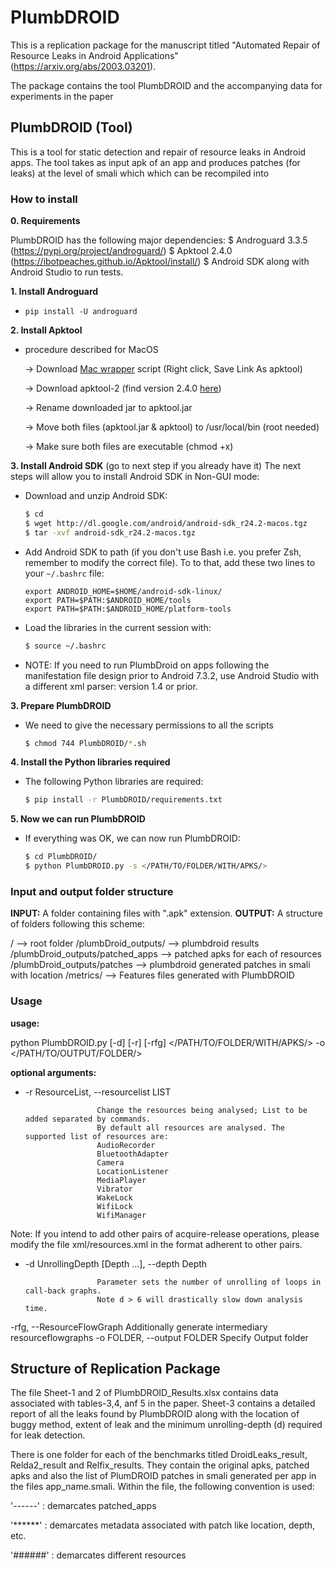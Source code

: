 # PlumbDROID

This is a replication package for the manuscript titled "Automated Repair of Resource Leaks in Android Applications"
(https://arxiv.org/abs/2003.03201).

The package contains the tool PlumbDROID and the accompanying data for experiments in the paper

## PlumbDROID (Tool)

This is a tool for static detection and repair of resource leaks in Android apps. The tool takes as input apk of an app and produces patches (for leaks) at the level of smali which
which can be recompiled into

### How to install
**0. Requirements**

PlumbDROID has the following major dependencies:
  $ Androguard 3.3.5 (https://pypi.org/project/androguard/)
  $ Apktool 2.4.0 (https://ibotpeaches.github.io/Apktool/install/)
  $ Android SDK along with Android Studio to run tests.

**1. Install Androguard**
- ```pip install -U androguard```

**2. Install Apktool**
- procedure described for MacOS

  -> Download [Mac wrapper](https://raw.githubusercontent.com/iBotPeaches/Apktool/master/scripts/osx/apktool) script (Right click, Save Link As apktool)

  -> Download apktool-2 (find version 2.4.0 [here](https://bitbucket.org/iBotPeaches/apktool/downloads/))

  -> Rename downloaded jar to apktool.jar

  -> Move both files (apktool.jar & apktool) to /usr/local/bin (root needed)

  -> Make sure both files are executable (chmod +x)


**3. Install Android SDK** (go to next step if you already have it)
The next steps will allow you to install Android SDK in Non-GUI mode:
- Download and unzip Android SDK:
    ```sh
    $ cd
    $ wget http://dl.google.com/android/android-sdk_r24.2-macos.tgz
    $ tar -xvf android-sdk_r24.2-macos.tgz
    ```

- Add Android SDK to path (if you don't use Bash i.e. you prefer Zsh, remember to modify the correct file). To to that, add these two lines to your `~/.bashrc` file:
    ```
    export ANDROID_HOME=$HOME/android-sdk-linux/
    export PATH=$PATH:$ANDROID_HOME/tools
    export PATH=$PATH:$ANDROID_HOME/platform-tools
    ```
- Load the libraries in the current session with:

    ```sh
    $ source ~/.bashrc
    ```
- NOTE: If you need to run PlumbDroid on apps following the manifestation file design prior to Android 7.3.2,
  use Android Studio with a different xml parser: version 1.4 or prior.

**3. Prepare PlumbDROID**

- We need to give the necessary permissions to all the scripts
    ```sh
    $ chmod 744 PlumbDROID/*.sh
    ```

**4. Install the Python libraries required**

- The following Python libraries are required:
    ```sh
    $ pip install -r PlumbDROID/requirements.txt
    ```

**5. Now we can run PlumbDROID**
- If everything was OK, we can now run PlumbDROID:
    ```sh
    $ cd PlumbDROID/
    $ python PlumbDROID.py -s </PATH/TO/FOLDER/WITH/APKS/>
    ```

### Input and output folder structure

**INPUT:** A folder containing files with ".apk" extension.
**OUTPUT:** A structure of folders following this scheme:

 /                     --> root folder
 /plumbDroid_outputs/   --> plumbdroid results
 /plumbDroid_outputs/patched_apps --> patched apks for each of resources
 /plumbDroid_outputs/patches --> plumbdroid generated patches in smali with location
 /metrics/      --> Features files generated with PlumbDROID

### Usage

**usage:**

python PlumbDROID.py [-d] [-r] [-rfg] </PATH/TO/FOLDER/WITH/APKS/> -o  </PATH/TO/OUTPUT/FOLDER/>


**optional arguments:**

 - -r ResourceList, --resourcelist LIST

                       Change the resources being analysed; List to be added separated by commands.
                       By default all resources are analysed. The supported list of resources are:
                       AudioRecorder
                       BluetoothAdapter
                       Camera
                       LocationListener
                       MediaPlayer
                       Vibrator
                       WakeLock
                       WifiLock
                       WifiManager

Note:
If you intend to add other pairs of acquire-release operations, please modify the
file xml/resources.xml in the format adherent to other pairs.


 - -d UnrollingDepth [Depth ...], --depth Depth

                       Parameter sets the number of unrolling of loops in call-back graphs.
                       Note d > 6 will drastically slow down analysis time.
 -rfg, --ResourceFlowGraph
                       Additionally generate intermediary resourceflowgraphs
 -o FOLDER, --output FOLDER
                       Specify Output folder

## Structure of Replication Package

The file Sheet-1 and 2 of PlumbDROID_Results.xlsx contains data associated with tables-3,4, anf 5 in the paper.
Sheet-3 contains a detailed report of all the leaks found by PlumbDROID along with the location of buggy method, extent of leak and the
minimum unrolling-depth (d) required for leak detection.

There is one folder for each of the benchmarks titled DroidLeaks_result, Relda2_result and Relfix_results.
They contain the original apks, patched apks and also the list of PlumDROID patches in smali generated per app in the files
app_name.smali. Within the file, the following convention is used:

'------' : demarcates patched_apps

'******' : demarcates metadata associated with patch like location, depth, etc.

'######' : demarcates different resources
